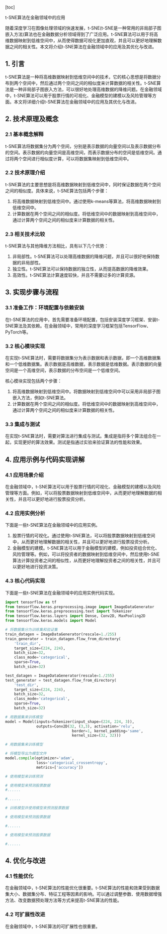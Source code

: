 
[toc]                    
                
                
t-SNE算法在金融领域中的应用

随着深度学习在图像处理领域的快速发展，t-SNE(t-SNE是一种常用的非局部子图嵌入方法)算法也在金融数据分析领域得到了广泛应用。t-SNE算法可以用于将高维数据映射到低维空间中，从而使得数据可视化更加直观，并且可以更好地理解数据之间的相关性。本文将介绍t-SNE算法在金融领域中的应用及其优化与改进。

## 1. 引言

t-SNE算法是一种将高维数据映射到低维空间中的技术，它的核心思想是将数据分布到两个空间中，然后通过两个空间之间的相似度来计算数据的相关性。t-SNE算法是一种非局部子图嵌入方法，可以很好地处理高维数据的降维问题。在金融领域中，t-SNE算法可以用于股票行情的可视化、金融模型的建模以及风险管理等方面。本文将详细介绍t-SNE算法在金融领域中的应用及其优化与改进。

## 2. 技术原理及概念

### 2.1 基本概念解释

t-SNE算法将数据集分为两个空间，分别是表示数据的向量空间以及表示数据分布的空间。表示数据的向量空间是高维空间，而表示数据分布的空间是低维空间。通过将两个空间进行相似度计算，可以将数据集映射到低维空间中。

### 2.2 技术原理介绍

t-SNE算法的主要思想是将高维数据映射到低维空间中，同时保证数据在两个空间之间的相似度。具体来说，t-SNE算法包括两个步骤：

1. 将高维数据映射到低维空间中。通过使用k-means等算法，将高维数据映射到低维空间中。
2. 计算数据在两个空间之间的相似度。将低维空间中的数据映射到高维空间中，通过计算两个空间之间的相似度来计算数据的相关性。

### 2.3 相关技术比较

t-SNE算法与其他降维方法相比，具有以下几个优势：

1. 非局部性。t-SNE算法可以处理高维数据的降维问题，并且可以很好地保持数据的非局部性。
2. 独立性。t-SNE算法可以保持数据的独立性，从而提高数据的降维效果。
3. 高效性。t-SNE算法计算速度较快，并且不需要过多的计算资源。

## 3. 实现步骤与流程

### 3.1 准备工作：环境配置与依赖安装

在t-SNE算法的应用中，首先需要准备环境配置，包括安装深度学习框架、安装t-SNE算法及其依赖。在金融领域中，常用的深度学习框架包括TensorFlow、PyTorch等。

### 3.2 核心模块实现

在实现t-SNE算法时，需要将数据集分为表示数据和表示数据，即一个高维数据集和一个低维数据集。表示数据是高维数据，表示数据是低维数据。表示数据的向量空间是一个高维空间，表示数据的分布空间是一个低维空间。

核心模块实现包括两个步骤：

1. 将高维数据映射到低维空间中。将数据映射到低维空间中可以采用非局部子图嵌入方法，例如t-SNE算法。
2. 计算数据在两个空间之间的相似度。将低维空间中的数据映射到高维空间中，通过计算两个空间之间的相似度来计算数据的相关性。

### 3.3 集成与测试

在实现t-SNE算法时，需要对算法进行集成与测试。集成是指将多个算法组合在一起，实现更好的算法效果。测试是指通过实验来验证算法的性能和效果。

## 4. 应用示例与代码实现讲解

### 4.1 应用场景介绍

在金融领域中，t-SNE算法可以用于股票行情的可视化、金融模型的建模以及风险管理等方面。例如，可以将股票数据映射到低维空间中，从而更好地理解数据的相关性，并且可以更好地进行股票投资分析。

### 4.2 应用实例分析

下面是一些t-SNE算法在金融领域中的应用实例。

1. 股票行情的可视化。通过使用t-SNE算法，可以将股票数据映射到低维空间中，从而更好地理解数据的相关性，并且可以更好地进行股票投资分析。
2. 金融模型的建模。t-SNE算法可以用于金融模型的建模，例如投资组合优化、风险管理等。例如，可以将投资者的数据映射到低维空间中，然后使用t-SNE算法计算投资者之间的相似性，从而更好地理解投资者之间的相关性，并且可以更好地进行投资决策。

### 4.3 核心代码实现

下面是一些t-SNE算法在金融领域中的应用实例代码实现。

```python
import tensorflow as tf
from tensorflow.keras.preprocessing.image import ImageDataGenerator
from tensorflow.keras.preprocessing.text import Tokenizer
from tensorflow.keras.layers import Dense, Conv2D, MaxPooling2D
from tensorflow.keras.models import Model

# 将数据集分为训练集和验证集
train_datagen = ImageDataGenerator(rescale=1./255)
train_generator = train_datagen.flow_from_directory(
    'train_dir',
    target_size=(224, 224),
    batch_size=32,
    class_mode='categorical',
    sparse=True,
    batch_size=32)

test_datagen = ImageDataGenerator(rescale=1./255)
test_generator = test_datagen.flow_from_directory(
    'test_dir',
    target_size=(224, 224),
    batch_size=32,
    class_mode='categorical',
    sparse=True,
    batch_size=32)

# 用数据集来训练模型
model = Model(inputs=Tokenizer(input_shape=(224, 224, 3)),
              outputs=Conv2D(32, (3,3), activation='relu',
                              border=1, kernel_padding='same',
                              kernel_size=(32, 32)))

# 用数据集来训练模型

# 将模型导出为模型文件
model.compile(optimizer='adam',
              loss='categorical_crossentropy',
              metrics=['accuracy'])

# 使用模型来训练预测

# 使用模型来预测股票数据
#......

#......

# 训练模型并使用模型来预测股票数据

# 使用模型来预测股票数据

#......

# 使用模型来预测股票数据

#......
```

## 4. 优化与改进

### 4.1 性能优化

在金融领域中，t-SNE算法的性能优化很重要。t-SNE算法的性能和效果受到数据集大小、数据集分布、特征工程等因素的影响。可以通过调整参数、使用数据增强方法、改变数据预处理方法等方式来提高t-SNE算法的性能。

### 4.2 可扩展性改进

在金融领域中，t-SNE算法的可扩展性也很重要。

